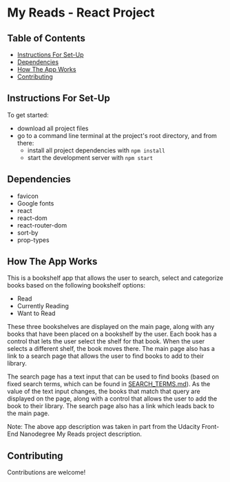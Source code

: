 # My Reads - React Project

## Table of Contents

* [Instructions For Set-Up](#instructions-for-set-up)
* [Dependencies](#dependencies)
* [How The App Works](#how-the-app-works)
* [Contributing](#contributing)

## Instructions For Set-Up

To get started:
* download all project files
* go to a command line terminal at the project's root directory, and from there:
    * install all project dependencies with `npm install`
    * start the development server with `npm start`

## Dependencies

* favicon
* Google fonts
* react
* react-dom
* react-router-dom
* sort-by
* prop-types

## How The App Works

This is a bookshelf app that allows the user to search, select and categorize books based on the following bookshelf options:
* Read
* Currently Reading
* Want to Read

These three bookshelves are displayed on the main page, along with any books that have been placed on a bookshelf by the user. Each book has a control that lets the user select the shelf for that book. When the user selects a different shelf, the book moves there. The main page also has a link to a search page that allows the user to find books to add to their library.

The search page has a text input that can be used to find books (based on fixed search terms, which can be found in [SEARCH_TERMS.md](SEARCH_TERMS.md)). As the value of the text input changes, the books that match that query are displayed on the page, along with a control that allows the user to add the book to their library. The search page also has a link which leads back to the main page.

Note: The above app description was taken in part from the Udacity Front-End Nanodegree My Reads project description.

## Contributing

Contributions are welcome!